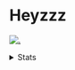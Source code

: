 # Heyzzz  

[![.](https://skillicons.dev/icons?i=js,java)](https://skillicons.dev)  

<details>
<summary>Stats</summary
<!--START_SECTION:waka-->

```txt
TypeScript   17 mins         ██████████████▓░░░░░░░░░░   58.66 %
JSON         11 mins         █████████▓░░░░░░░░░░░░░░░   39.13 %
JavaScript   0 secs          ▓░░░░░░░░░░░░░░░░░░░░░░░░   02.21 %
```

<!--END_SECTION:waka-->
</details>
